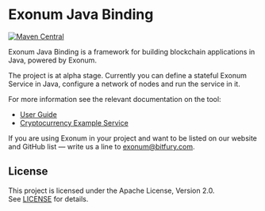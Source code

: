 # Exonum Java Binding

[![Maven Central](https://img.shields.io/maven-central/v/com.exonum.binding/exonum-java-binding-core.svg)](https://mvnrepository.com/artifact/com.exonum.binding/exonum-java-binding-core/latest)

Exonum Java Binding is a framework for building blockchain applications in Java, 
powered by Exonum.

The project is at alpha stage. Currently you can define a stateful Exonum Service 
in Java, configure a network of nodes and run the service in it.

For more information see the relevant documentation on the tool:
  - [User Guide](https://exonum.com/doc/version/latest/get-started/java-binding/)
  - [Cryptocurrency Example Service](exonum-java-binding-cryptocurrency-demo)

If you are using Exonum in your project and want to be listed on our website and
GitHub list — write us a line to <exonum@bitfury.com>.

## License
This project is licensed under the Apache License, Version 2.0.  
See [LICENSE](LICENSE) for details.
